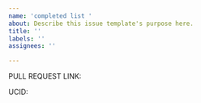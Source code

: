```yaml
---
name: 'completed list '
about: Describe this issue template's purpose here.
title: ''
labels: ''
assignees: ''

---
```


PULL REQUEST LINK:

UCID:
